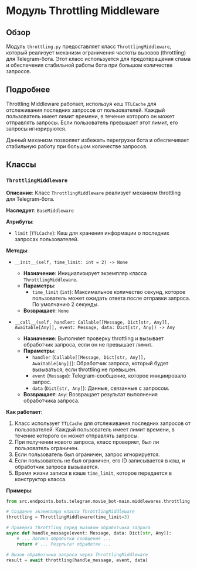 # Модуль Throttling Middleware

## Обзор

Модуль `throttling.py` предоставляет класс `ThrottlingMiddleware`, который реализует механизм ограничения частоты вызовов (throttling) для Telegram-бота. Этот класс используется для предотвращения спама и обеспечения стабильной работы бота при большом количестве запросов.

## Подробнее

Throttling Middleware работает, используя кеш `TTLCache` для отслеживания последних запросов от пользователей. Каждый пользователь имеет лимит времени, в течение которого он может отправлять запросы. Если пользователь превышает этот лимит, его запросы игнорируются. 

Данный механизм позволяет избежать перегрузки бота и обеспечивает стабильную работу при большом количестве запросов.


## Классы

### `ThrottlingMiddleware`

**Описание**: Класс `ThrottlingMiddleware` реализует механизм throttling для Telegram-бота.

**Наследует**: `BaseMiddleware`

**Атрибуты**:
- `limit` (`TTLCache`): Кеш для хранения информации о последних запросах пользователей.

**Методы**:

- `__init__(self, time_limit: int = 2) -> None`
  - **Назначение**: Инициализирует экземпляр класса `ThrottlingMiddleware`.
  - **Параметры**:
    - `time_limit` (`int`): Максимальное количество секунд, которое пользователь может ожидать ответа после отправки запроса. По умолчанию 2 секунды.
  - **Возвращает**: `None`

- `__call__(self, handler: Callable[[Message, Dict[str, Any]], Awaitable[Any]], event: Message, data: Dict[str, Any]) -> Any`
  - **Назначение**: Выполняет проверку throttling и вызывает обработчик запроса, если он не превышает лимит.
  - **Параметры**:
    - `handler` (`Callable[[Message, Dict[str, Any]], Awaitable[Any]]`): Обработчик запроса, который будет вызываться, если throttling не превышен.
    - `event` (`Message`): Telegram-сообщение, которое инициировало запрос.
    - `data` (`Dict[str, Any]`): Данные, связанные с запросом.
  - **Возвращает**: `Any`: Возвращает результат выполнения обработчика запроса.

**Как работает**:

1. Класс использует `TTLCache` для отслеживания последних запросов от пользователей. Каждый пользователь имеет лимит времени, в течение которого он может отправлять запросы.
2. При получении нового запроса, класс проверяет, был ли пользователь ограничен. 
3. Если пользователь был ограничен, запрос игнорируется.
4. Если пользователь не был ограничен, его ID записывается в кэш, и обработчик запроса вызывается.
5. Время жизни записи в кэше `time_limit`, которое передается в конструктор класса.

**Примеры**:

```python
from src.endpoints.bots.telegram.movie_bot-main.middlewares.throttling import ThrottlingMiddleware

# Создание экземпляра класса ThrottlingMiddleware
throttling = ThrottlingMiddleware(time_limit=3)

# Проверка throttling перед вызовом обработчика запроса
async def handle_message(event: Message, data: Dict[str, Any]):
    # ... Логика обработки сообщения ...
    return # ... Результат обработки ...

# Вызов обработчика запроса через ThrottlingMiddleware
result = await throttling(handle_message, event, data)
```